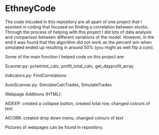 # EthneyCode
The code inlcuded in this repository are all apart of one project that I assisted in coding that focused on finding a correlation between stocks. Through the process of helping with this project I did lots of data analysis and comparison between different variations of the model. 
However, in the end it was found that this algorithm did not work as the percent win when simulated ended up resulting in around 50% (you might as well flip a coin).

Some of the main function I helped code on this project are:

Scanner.py: pctwintot_calc, profit_total_calc, get_dayprofit_array
  
Indicators.py: FindCorrelations
  
AutoScanner.py: SimulateCalcTrades, SimulateTrades
  
Webpage Additions (HTML): 
 
AIDEEP: created a collapse button,  created total row, changed colours of text 

AICORR: created drop down menu, changed colours of text
  

Pictures of webpages can be found in repository. 


